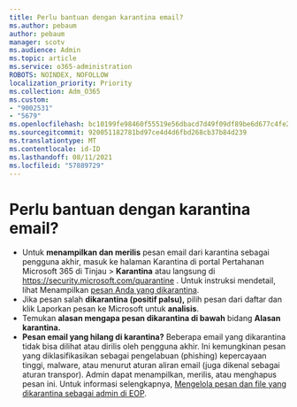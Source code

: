 ```yaml
---
title: Perlu bantuan dengan karantina email?
ms.author: pebaum
author: pebaum
manager: scotv
ms.audience: Admin
ms.topic: article
ms.service: o365-administration
ROBOTS: NOINDEX, NOFOLLOW
localization_priority: Priority
ms.collection: Adm_O365
ms.custom:
- "9002531"
- "5679"
ms.openlocfilehash: bc10199fe98460f55519e56dbacd7d49f09df89be6d677c4fe2b6b95f529e26d
ms.sourcegitcommit: 920051182781bd97ce4d4d6fbd268cb37b84d239
ms.translationtype: MT
ms.contentlocale: id-ID
ms.lasthandoff: 08/11/2021
ms.locfileid: "57889729"
---
```

# <a name="need-help-with-email-quarantine"></a>Perlu bantuan dengan karantina email?

- Untuk **menampilkan dan merilis** pesan email dari karantina  sebagai pengguna akhir, masuk ke  halaman Karantina di portal Pertahanan Microsoft 365 di Tinjau \> **Karantina** atau langsung di <https://security.microsoft.com/quarantine> . Untuk instruksi mendetail, lihat Menampilkan [pesan Anda yang dikarantina](https://docs.microsoft.com/microsoft-365/security/office-365-security/find-and-release-quarantined-messages-as-a-user#view-your-quarantined-messages).
- Jika pesan salah **dikarantina (positif palsu),** pilih pesan dari daftar dan klik Laporkan pesan ke Microsoft untuk **analisis**.
- Temukan **alasan mengapa pesan dikarantina di bawah** bidang **Alasan karantina.**
- **Pesan email yang hilang di karantina?** Beberapa email yang dikarantina tidak bisa dilihat atau dirilis oleh pengguna akhir. Ini kemungkinan pesan yang diklasifikasikan sebagai pengelabuan (phishing) kepercayaan tinggi, malware, atau menurut aturan aliran email (juga dikenal sebagai aturan transpor). Admin dapat menampilkan, merilis, atau menghapus pesan ini. Untuk informasi selengkapnya, [Mengelola pesan dan file yang dikarantina sebagai admin di EOP](https://docs.microsoft.com/microsoft-365/security/office-365-security/manage-quarantined-messages-and-files).
